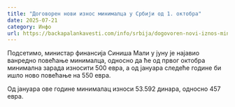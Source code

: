 ```yaml
---
title: "Договорен нови износ минималца у Србији од 1. октобра"
date: 2025-07-21
category: Инфо
url: https://backapalankavesti.com/info/srbija/dogovoren-novi-iznos-minimalca-u-srbiji-od-1-oktobra/
---
```


Подсетимо, министар финансија Синиша Мали у јуну је најавио ванредно повећање минималца, односно да ће од првог октобра минимална зарада износити 500 евра, а од јануара следеће године би ишло ново повећање на 550 евра.

Од јануара ове године минималац износи 53.592 динара, односно 457 евра.
